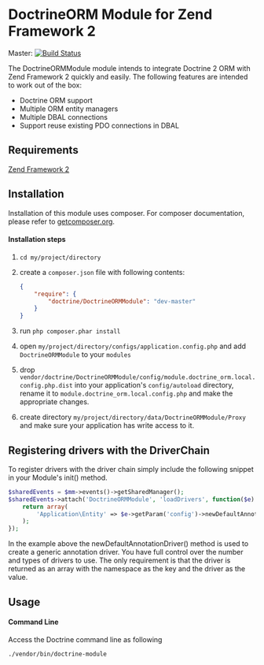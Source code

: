# DoctrineORM Module for Zend Framework 2

Master: [![Build Status](https://secure.travis-ci.org/doctrine/DoctrineORMModule.png?branch=master)](http://travis-ci.org/doctrine/DoctrineORMModule)

The DoctrineORMModule module intends to integrate Doctrine 2 ORM with Zend Framework 2 quickly
and easily. The following features are intended to work out of the box:

  - Doctrine ORM support
  - Multiple ORM entity managers
  - Multiple DBAL connections
  - Support reuse existing PDO connections in DBAL

## Requirements
[Zend Framework 2](http://www.github.com/zendframework/zf2)

## Installation

Installation of this module uses composer. For composer documentation, please refer to
[getcomposer.org](http://getcomposer.org/).

#### Installation steps

  1. `cd my/project/directory`
  2. create a `composer.json` file with following contents:

     ```json
     {
         "require": {
             "doctrine/DoctrineORMModule": "dev-master"
         }
     }
     ```
  3. run `php composer.phar install`
  4. open `my/project/directory/configs/application.config.php` and add `DoctrineORMModule` to your `modules`
  5. drop `vendor/doctrine/DoctrineORMModule/config/module.doctrine_orm.local.config.php.dist` into your application's
     `config/autoload` directory, rename it to `module.doctrine_orm.local.config.php` and make the appropriate changes.
  6. create directory `my/project/directory/data/DoctrineORMModule/Proxy` and make sure your application has write
     access to it.

## Registering drivers with the DriverChain

To register drivers with the driver chain simply include the following snippet in your Module's init() method.

```php
$sharedEvents = $mm->events()->getSharedManager();
$sharedEvents->attach('DoctrineORMModule', 'loadDrivers', function($e) {
    return array(
        'Application\Entity' => $e->getParam('config')->newDefaultAnnotationDriver('/src/Application/Entity')
    );
});
```

In the example above the newDefaultAnnotationDriver() method is used to create a generic annotation driver. You have
full control over the number and types of drivers to use. The only requirement is that the driver is returned as an
array with the namespace as the key and the driver as the value.

## Usage

#### Command Line
Access the Doctrine command line as following

```sh
./vendor/bin/doctrine-module
```
